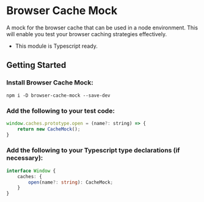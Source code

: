 # Browser Cache Mock

A mock for the browser cache that can be used in a node environment.
This will enable you test your browser caching strategies effectively.
 * This module is Typescript ready.

## Getting Started

### Install Browser Cache Mock:

```
npm i -D browser-cache-mock --save-dev
```

### Add the following to your test code:

```javascript
window.caches.prototype.open = (name?: string) => {
    return new CacheMock();
}
```

### Add the following to your Typescript type declarations (if necessary):

```typescript
interface Window {
    caches: {
        open(name?: string): CacheMock;
    }
}
```

